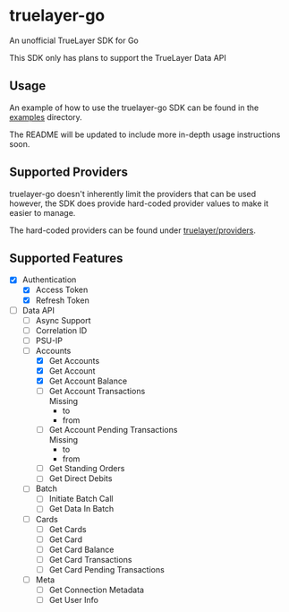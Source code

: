 # truelayer-go
An unofficial TrueLayer SDK for Go

This SDK only has plans to support the TrueLayer Data API

## Usage
An example of how to use the truelayer-go SDK can be found in the 
[examples](examples/) directory.

The README will be updated to include more in-depth usage instructions soon.

## Supported Providers
truelayer-go doesn't inherently limit the providers that can be used however, 
the SDK does provide hard-coded provider values to make it easier to manage.

The hard-coded providers can be found under 
[truelayer/providers](truelayer/providers/).

## Supported Features
- [x] Authentication
  - [x] Access Token
  - [x] Refresh Token
- [ ] Data API
  - [ ] Async Support
  - [ ] Correlation ID
  - [ ] PSU-IP
  - [ ] Accounts
    - [x] Get Accounts
    - [x] Get Account
    - [x] Get Account Balance
    - [ ] Get Account Transactions  
      Missing  
      -  to
      -  from
    - [ ] Get Account Pending Transactions  
      Missing  
      - to
      - from 
    - [ ] Get Standing Orders
    - [ ] Get Direct Debits
  - [ ] Batch
    - [ ] Initiate Batch Call
    - [ ] Get Data In Batch
  - [ ] Cards
    - [ ] Get Cards
    - [ ] Get Card
    - [ ] Get Card Balance
    - [ ] Get Card Transactions
    - [ ] Get Card Pending Transactions
  - [ ] Meta
    - [ ] Get Connection Metadata
    - [ ] Get User Info